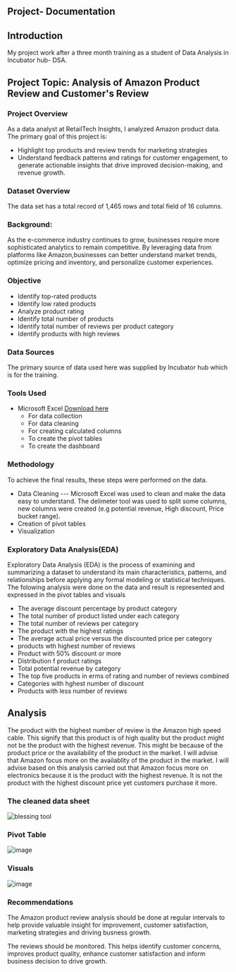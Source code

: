 ## Project- Documentation
## Introduction
My project work after a three month training as a student of Data Analysis in Incubator hub- DSA.

## Project Topic: Analysis of Amazon Product Review and Customer's Review

### Project Overview
As a data analyst at RetailTech Insights, I analyzed Amazon product data. 
The primary goal of this project is:
 - Highlight top products and review trends for marketing strategies
 - Understand feedback patterns and ratings for customer engagement, to generate actionable insights that drive improved decision-making, and revenue growth.

### Dataset Overview
The data set has a total record of 1,465 rows and total field of 16 columns. 

### Background:
As the e-commerce industry continues to grow, businesses require more sophisticated analytics to remain competitive. By leveraging data from platforms like Amazon,businesses can better understand market trends, optimize pricing and inventory, and personalize customer experiences.

### Objective
 - Identify top-rated products
 - Identify low rated products
 - Analyze product rating
 - Identify total number of products
 - Identify total number of reviews per product category
 - Identify products with high reviews 

### Data Sources
The primary source of data used here was supplied by Incubator hub which is for the training. 

### Tools Used
- Microsoft Excel [Download here](https://www.microsoft.com)
  - For data collection
  - For data cleaning
  - For creating calculated columns
  - To create the pivot tables
  - To create the dashboard

### Methodology
To achieve the final results, these steps were performed on the data.
 - Data Cleaning   ---
Microsoft Excel was used to clean and make the data easy to understand. The delimeter tool was used to split some columns, new columns were created (e.g potential revenue, High discount, Price bucket range).
 - Creation of pivot tables
 - Visualization

### Exploratory Data Analysis(EDA)
Exploratory Data Analysis (EDA) is the process of examining and summarizing a dataset to understand its main characteristics, patterns, and relationships before applying any formal modeling or statistical techniques.
The folowing analysis were done on the data and result is represented and expressed in the pivot tables and visuals
 - The average discount percentage by product category
 - The total number of product listed under each category
 - The total number of reviews per category
 - The product with the highest ratings
 - The average actual price versus the discounted price per category
 - products wth highest number of reviews
 - Product with 50% discount or more
 - Distribution f product ratings
 - Total potential revenue by category
 - The top five products in erms of rating and number of reviews combined
 - Categories with hghest number of discount
 - Products with less number of reviews

## Analysis
The product with the highest number of review is the Amazon high speed cable. This signify that this product is of high quality but the product might not be the product with the highest revenue. This might be because of the product price or the availability of the product in the market. I will advise that Amazon focus more on the availablity of the product in the market.
I will advise based on this analysis carried out that Amazon focus more on electronics because it is the product with the highest revenue. It is not the product with the highest discount price yet customers purchase it more. 

### The cleaned data sheet
![blessing tool](https://github.com/user-attachments/assets/58c1a6bf-52e4-4d60-9e5a-aba6fccecc95)

### Pivot Table
![image](https://github.com/user-attachments/assets/24458e0d-928b-471f-b2e2-4e1686223f67)

### Visuals
![image](https://github.com/user-attachments/assets/609fc960-a45c-4a74-854f-aa55b2076ec5)

### Recommendations
The Amazon product review analysis should be done at regular intervals to help provide valuable insight for improvement, customer satisfaction, marketing strategies and driving busness growth. 

The reviews should be monitored. This helps identify customer concerns, improves product quality, enhance customer satisfaction and inform business decision to drive growth. 




